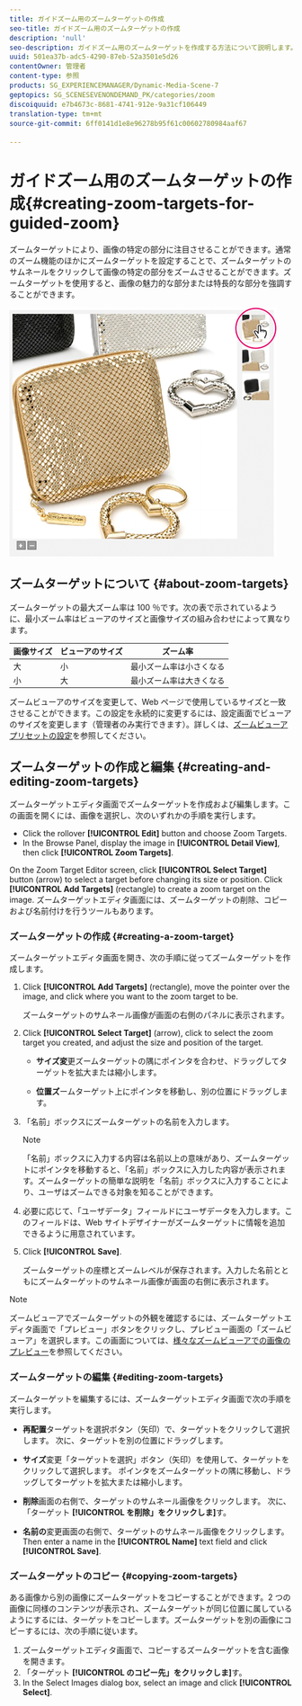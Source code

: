 ```yaml
---
title: ガイドズーム用のズームターゲットの作成
seo-title: ガイドズーム用のズームターゲットの作成
description: 'null'
seo-description: ガイドズーム用のズームターゲットを作成する方法について説明します。
uuid: 501ea37b-adc5-4290-87eb-52a3501e5d26
contentOwner: 管理者
content-type: 参照
products: SG_EXPERIENCEMANAGER/Dynamic-Media-Scene-7
geptopics: SG_SCENESEVENONDEMAND_PK/categories/zoom
discoiquuid: e7b4673c-8681-4741-912e-9a31cf106449
translation-type: tm+mt
source-git-commit: 6ff0141d1e8e96278b95f61c00602780984aaf67

---
```



# ガイドズーム用のズームターゲットの作成{#creating-zoom-targets-for-guided-zoom}

ズームターゲットにより、画像の特定の部分に注目させることができます。通常のズーム機能のほかにズームターゲットを設定することで、ズームターゲットのサムネールをクリックして画像の特定の部分をズームさせることができます。ズームターゲットを使用すると、画像の魅力的な部分または特長的な部分を強調することができます。

![ガイドズーム用のズームターゲットの作成](/help/assets/zo_guided_zoom.png)

## ズームターゲットについて {#about-zoom-targets}

ズームターゲットの最大ズーム率は 100 ％です。次の表で示されているように、最小ズーム率はビューアのサイズと画像サイズの組み合わせによって異なります。

| 画像サイズ | ビューアのサイズ | ズーム率 |
|--- |--- |--- |
| 大 | 小 | 最小ズーム率は小さくなる |
| 小 | 大 | 最小ズーム率は大きくなる |

ズームビューアのサイズを変更して、Web ページで使用しているサイズと一致させることができます。この設定を永続的に変更するには、設定画面でビューアのサイズを変更します（管理者のみ実行できます）。詳しくは、[ズームビューアプリセットの設定](setting-zoom-viewer-presets.md#setting_up_zoom_viewer_presets)を参照してください。

## ズームターゲットの作成と編集 {#creating-and-editing-zoom-targets}

ズームターゲットエディタ画面でズームターゲットを作成および編集します。この画面を開くには、画像を選択し、次のいずれかの手順を実行します。

* Click the rollover **[!UICONTROL Edit]** button and choose Zoom Targets.
* In the Browse Panel, display the image in **[!UICONTROL Detail View]**, then click **[!UICONTROL Zoom Targets]**.

On the Zoom Target Editor screen, click **[!UICONTROL Select Target]** button (arrow) to select a target before changing its size or position. Click **[!UICONTROL Add Targets]** (rectangle) to create a zoom target on the image. ズームターゲットエディタ画面には、ズームターゲットの削除、コピーおよび名前付けを行うツールもあります。

### ズームターゲットの作成 {#creating-a-zoom-target}

ズームターゲットエディタ画面を開き、次の手順に従ってズームターゲットを作成します。

1. Click **[!UICONTROL Add Targets]** (rectangle), move the pointer over the image, and click where you want to the zoom target to be.

   ズームターゲットのサムネール画像が画面の右側のパネルに表示されます。

1. Click **[!UICONTROL Select Target]** (arrow), click to select the zoom target you created, and adjust the size and position of the target.

   * **サイズ変**&#x200B;更ズームターゲットの隅にポインタを合わせ、ドラッグしてターゲットを拡大または縮小します。

   * **位置ズ**&#x200B;ームターゲット上にポインタを移動し、別の位置にドラッグします。

1. 「名前」ボックスにズームターゲットの名前を入力します。

   >[!NOTE]
   >
   >「名前」ボックスに入力する内容は名前以上の意味があり、ズームターゲットにポインタを移動すると、「名前」ボックスに入力した内容が表示されます。ズームターゲットの簡単な説明を「名前」ボックスに入力することにより、ユーザはズームできる対象を知ることができます。

1. 必要に応じて、「ユーザデータ」フィールドにユーザデータを入力します。このフィールドは、Web サイトデザイナーがズームターゲットに情報を追加できるように用意されています。
1. Click **[!UICONTROL Save]**.

   ズームターゲットの座標とズームレベルが保存されます。入力した名前とともにズームターゲットのサムネール画像が画面の右側に表示されます。

>[!NOTE]
>
>ズームビューアでズームターゲットの外観を確認するには、ズームターゲットエディタ画面で「プレビュー」ボタンをクリックし、プレビュー画面の「ズームビューア」を選択します。この画面については、[様々なズームビューアでの画像のプレビュー](previewing-image-assets-different-zoom.md#previewing_image_assets_with_different_zoom_viewers)を参照してください。

### ズームターゲットの編集 {#editing-zoom-targets}

ズームターゲットを編集するには、ズームターゲットエディタ画面で次の手順を実行します。

* **再配置**&#x200B;ターゲットを選択ボタン（矢印）で、ターゲットをクリックして選択します。 次に、ターゲットを別の位置にドラッグします。

* **サイズ**&#x200B;変更「ターゲットを選択」ボタン（矢印）を使用して、ターゲットをクリックして選択します。 ポインタをズームターゲットの隅に移動し、ドラッグしてターゲットを拡大または縮小します。

* **削除**&#x200B;画面の右側で、ターゲットのサムネール画像をクリックします。 次に、「ターゲット **[!UICONTROL を削除」をクリックしま]**&#x200B;す。

* **名前の**&#x200B;変更画面の右側で、ターゲットのサムネール画像をクリックします。 Then enter a name in the **[!UICONTROL Name]** text field and click **[!UICONTROL Save]**.

### ズームターゲットのコピー {#copying-zoom-targets}

ある画像から別の画像にズームターゲットをコピーすることができます。2 つの画像に同様のコンテンツが表示され、ズームターゲットが同じ位置に属しているようにするには、ターゲットをコピーします。ズームターゲットを別の画像にコピーするには、次の手順に従います。

1. ズームターゲットエディタ画面で、コピーするズームターゲットを含む画像を開きます。
1. 「ターゲット **[!UICONTROL のコピー先」をクリックしま]**&#x200B;す。
1. In the Select Images dialog box, select an image and click **[!UICONTROL Select]**.

